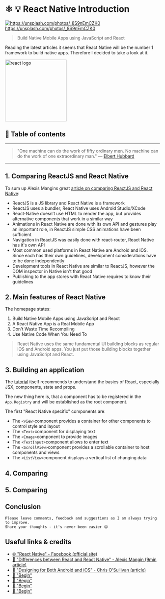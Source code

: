 # ⚛ 💡  React Native Introduction

[<img src="https://images.unsplash.com/photo-1470350576089-539d5a852bf7?dpr=2&auto=format&fit=crop&w=767&h=512&q=80&cs=tinysrgb&crop=" alt="https://unsplash.com/photos/_8S9nEmCZK0">](https://unsplash.com/photos/_8S9nEmCZK0) https://unsplash.com/photos/_8S9nEmCZK0


>Build Native Mobile Apps using JavaScript and React

Reading the latest articles it seems that React Native will be the number 1 framework to build native apps. Therefore I decided to take a look at it.


<img src="https://facebook.github.io/react/img/logo.svg" alt="react logo" height="200" align="middle">

## 📄 Table of contents



---

>"One machine can do the work of fifty ordinary men. No machine can do the work of one extraordinary man."
― [Elbert Hubbard](https://en.wikipedia.org/wiki/Elbert_Hubbard)

---


## 1. Comparing ReactJS and React Native

To sum up Alexis Mangins great [article on comparing ReactJS and React Native](https://medium.com/@alexmngn/from-reactjs-to-react-native-what-are-the-main-differences-between-both-d6e8e88ebf24#.cv0kqhbe2):
- ReactJS is a JS library and React Native is a framework
- ReactJS uses a bundler, React Native uses Android Studio/XCode
- React-Native doesn’t use HTML to render the app, but provides alternative components that work in a similar way
- Animations in React Native are done with its own API and gestures play an important role, in ReactJS simple CSS animations have been sufficient
- Navigation in ReactJS was easily done with react-router, React Native has it's own API
- Most common used platforms in React Native are Android and iOS. Since each has their own guidelines, development considerations have to be done independently
- Development tools in React Native are similar to ReactJS, however the DOM inspector in Native isn't that good
- Publishing to the app stores with React Native requires to know their guidelines



## 2. Main features of React Native

The homepage states:
1. Build Native Mobile Apps using JavaScript and React
1. A React Native App is a Real Mobile App
1. Don't Waste Time Recompiling
1. Use Native Code When You Need To


>React Native uses the same fundamental UI building blocks as regular iOS and Android apps. You just put those building blocks together using JavaScript and React.


## 3. Building an application
The [tutorial](https://facebook.github.io/react-native/docs/tutorial.html) itself recommends to understand the basics of React, especially JSX, components, state and props.

The new thing here is, that a component has to be registered in the `App.Registry` and will be established as the root component.

The first "React Native specific" components are:
- The `<view>`component provides a container for other components to control style and layout
- The `<Text>`component for displaying text
- The `<Image>`component to provide images
- The `<TextInput>`component allows to enter text
- The `<ScrollView>`component provides a scrollable container to host components and views
- The `<ListView>`component displays a vertical list of changing data


## 4. Comparing
## 5. Comparing




####

## Conclusion



```
Please leave comments, feedback and suggestions as I am always trying to improve.
Share your thoughts - it's never been easier 😄
```

## Useful links & credits
- [🌐 "React Native" - Facebook (official site)](https://facebook.github.io/react-native/)
- [📄 "Differences between React and React Native" - Alexis Mangin (9min article) ](https://medium.com/@alexmngn/from-reactjs-to-react-native-what-are-the-main-differences-between-both-d6e8e88ebf24#.6finwtvj6)
- [📄 "Designing for Both Android and iOS" - Chris O'Sullivan (article)](https://webdesign.tutsplus.com/articles/a-tale-of-two-platforms-designing-for-both-android-and-ios--cms-23616)
- [📄 "Begin"](afgafgadgads)
- [📄 "Begin"](afgafgadgads)
- [📄 "Begin"](afgafgadgads)
- [📄 "Begin"](afgafgadgads)

<!-- Written by Daniel Deutsch (deudan1010@gmail.com) -->
